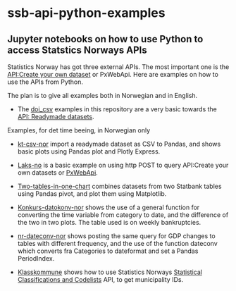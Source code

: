 # ssb-api-python-examples

## Jupyter notebooks on how to use Python to access Statstics Norways APIs

Statistics Norway has got three external APIs. The most important one is the [API:Create your own dataset](https://www.ssb.no/en/omssb/tjenester-og-verktoy/api/px-api) or PxWebApi. Here are examples on how to use the APIs from Python. 

The plan is to give all examples both in Norwegian and in English.
- The [doi_csv](eks1_doi_csv_nor.ipynb) examples in this repository are a very basic towards the [API: Readymade datasets](https://data.ssb.no/api/v0/dataset/?lang=en).

Examples, for det time beeing, in Norwegian only
- [kt-csv-nor](kt-csv-nor.ipynb) import a readymade dataset as CSV to Pandas, and shows basic plots using Pandas plot and Plotly Express.
- [Laks-no](laks-no.ipynb) is a basic example on using http POST to query API:Create your own datasets or [PxWebApi](https://www.ssb.no/en/omssb/tjenester-og-verktoy/api/px-api).
- [Two-tables-in-one-chart](two-tables-one-chart_nor.ipynb) combines datasets from two Statbank tables using Pandas pivot, and plot them using Matplotlib.
- [Konkurs-datokonv-nor](konkurs-datokonv.ipynb) shows the use of a general function for converting the time variable from category to date, and the difference of the two in two plots. The table used is on weekly bankruptcies.
- [nr-dateconv-nor](nr-datokonv.ipynb) shows posting the same query for GDP changes to tables with different frequency, and the use of the function dateconv which converts fra Categories to dateformat and set a Pandas PeriodIndex.

- [Klasskommune](klass_kommune2020.ipynb) shows how to use Statistics Norways [Statistical Classifications and Codelists](https://www.ssb.no/en/klass/) API, to get municipality IDs.

